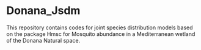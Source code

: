 # Donana_Jsdm
This repository contains codes for  joint species distribution models based on the package Hmsc for Mosquito abundance in a Mediterranean wetland of the Donana Natural space.
